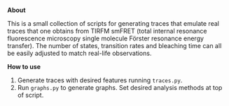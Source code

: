 **About**

This is a small collection of scripts for generating traces that emulate real traces that one obtains from TIRFM smFRET (total internal resonance fluorescence microscopy single molecule Förster resonance energy transfer). The number of states, transition rates and bleaching time can all be easily adjusted to match real-life observations.

**How to use**

1. Generate traces with desired features running <code>traces.py</code>.
2. Run <code>graphs.py</code> to generate graphs. Set desired analysis methods at top of script.
